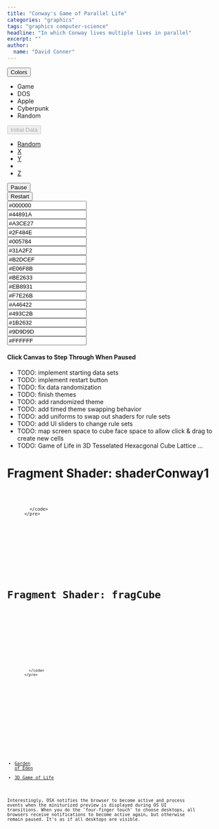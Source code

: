 ```yaml
---
title: "Conway's Game of Parallel Life"
categories: "graphics"
tags: "graphics computer-science"
headline: "In which Conway lives multiple lives in parallel"
excerpt: ""
author:
  name: "David Conner"
---
```


<div class="row">
  <div class="col-sm-3 col-xs-6">
    <div class="btn-group">
      <button type="button" class="btn btn-default dropdown-toggle" data-toggle="dropdown">Colors<span class="caret"></span></button>
      <ul class="dropdown-menu">
        <li><a onclick="onClickColorProfile(this.attributes['data-profile-name'].value)" data-profile-name="game">Game</a></li>
        <li><a onclick="onClickColorProfile(this.attributes['data-profile-name'].value)" data-profile-name="dos">DOS</a></li>
        <li><a onclick="onClickColorProfile(this.attributes['data-profile-name'].value)" data-profile-name="apple">Apple</a></li>
        <!--<li><a onclick="onClickColorProfile(this.attributes['data-profile-name'].value)" data-profile-name="zenburn">Zenburn</a></li>-->
        <!--<li><a onclick="onClickColorProfile(this.attributes['data-profile-name'].value)" data-profile-name="sanity-inc">Sanity Inc</a></li>-->
        <!--<li><a onclick="onClickColorProfile(this.attributes['data-profile-name'].value)" data-profile-name="monokai">Monokai</a></li>-->
        <!--<li><a onclick="onClickColorProfile(this.attributes['data-profile-name'].value)" data-profile-name="moe">Moe</a></li>-->
        <!--<li><a onclick="onClickColorProfile(this.attributes['data-profile-name'].value)" data-profile-name="solarized">Solarized</a></li>-->
        <li><a onclick="onClickColorProfile(this.attributes['data-profile-name'].value)" data-profile-name="cyberpunk">Cyberpunk</a></li>
        <!--<li><a onclick="onClickColorProfile(this.attributes['data-profile-name'].value)" data-profile-name="sublime-text">Sublime Text</a></li>-->
        <!--<li><a onclick="onClickColorProfile(this.attributes['data-profile-name'].value)" data-profile-name="vibrant-ink">Vibrant Ink</a></li>-->
        <li><a onclick="onClickColorProfile(this.attributes['data-profile-name'].value)" data-profile-name="random">Random</a></li>
        <!--<li><a onclick="onClickColorProfile(this.attributes['data-profile-name'].value)" data-profile-name="wink">;)</a></li>-->
      </ul>
    </div>
  </div>

  <div class="col-sm-3 col-xs-6">
    <div class="btn-group">
      <button type="button" class="btn btn-default dropdown-toggle" data-toggle="dropdown" disabled>Initial Data<span class="caret"></span></button>
      <ul class="dropdown-menu">
        <li><a href="#">Random</a></li>
        <li><a href="#">X</a></li>
        <li><a href="#">Y</a></li>
        <li role="separator" class="divider"></li>
        <li><a href="#">Z</a></li>
      </ul>
    </div>
  </div>

  <div class="col-sm-3 col-xs-6"><button id="btn-pause" class="btn btn-default" onclick="togglePause()">Pause</button></div>
  <div class="col-sm-3 col-xs-6"><button id="btn-restart" class="btn btn-default" onclick="onClickRestart()">Restart</button></div>

  <!-- TODO: dropdown to seed with specific starting sets -->
  <!-- TODO:  -->
</div>
<div class="row">
  <div class="col-sm-3 col-xs-6"><input id="conway-color-1"  class="jscolor" value="#000000" data-color-id="0"  onchange="changeColorUniforms(this.attributes['data-color-id'].value, this.value);" /></div>
  <div class="col-sm-3 col-xs-6"><input id="conway-color-2"  class="jscolor" value="#44891A" data-color-id="1"  onchange="changeColorUniforms(this.attributes['data-color-id'].value, this.value);" /></div>
  <div class="col-sm-3 col-xs-6"><input id="conway-color-3"  class="jscolor" value="#A3CE27" data-color-id="2"  onchange="changeColorUniforms(this.attributes['data-color-id'].value, this.value);" /></div>
  <div class="col-sm-3 col-xs-6"><input id="conway-color-4"  class="jscolor" value="#2F484E" data-color-id="3"  onchange="changeColorUniforms(this.attributes['data-color-id'].value, this.value);" /></div>
</div>
<div class="row">
  <div class="col-sm-3 col-xs-6"><input id="conway-color-5"  class="jscolor" value="#005784" data-color-id="4"  onchange="changeColorUniforms(this.attributes['data-color-id'].value, this.value);" /></div>
  <div class="col-sm-3 col-xs-6"><input id="conway-color-6"  class="jscolor" value="#31A2F2" data-color-id="5"  onchange="changeColorUniforms(this.attributes['data-color-id'].value, this.value);" /></div>
  <div class="col-sm-3 col-xs-6"><input id="conway-color-7"  class="jscolor" value="#B2DCEF" data-color-id="6"  onchange="changeColorUniforms(this.attributes['data-color-id'].value, this.value);" /></div>
  <div class="col-sm-3 col-xs-6"><input id="conway-color-8"  class="jscolor" value="#E06F8B" data-color-id="7"  onchange="changeColorUniforms(this.attributes['data-color-id'].value, this.value);" /></div>
</div>
<div class="row">
  <div class="col-sm-3 col-xs-6"><input id="conway-color-9"  class="jscolor" value="#BE2633" data-color-id="8"  onchange="changeColorUniforms(this.attributes['data-color-id'].value, this.value);" /></div>
  <div class="col-sm-3 col-xs-6"><input id="conway-color-10" class="jscolor" value="#EB8931" data-color-id="9"  onchange="changeColorUniforms(this.attributes['data-color-id'].value, this.value);" /></div>
  <div class="col-sm-3 col-xs-6"><input id="conway-color-11" class="jscolor" value="#F7E26B" data-color-id="10" onchange="changeColorUniforms(this.attributes['data-color-id'].value, this.value);" /></div>
  <div class="col-sm-3 col-xs-6"><input id="conway-color-12" class="jscolor" value="#A46422" data-color-id="11" onchange="changeColorUniforms(this.attributes['data-color-id'].value, this.value);" /></div>
</div>
<div class="row">
  <div class="col-sm-3 col-xs-6"><input id="conway-color-13" class="jscolor" value="#493C2B" data-color-id="12" onchange="changeColorUniforms(this.attributes['data-color-id'].value, this.value);" /></div>
  <div class="col-sm-3 col-xs-6"><input id="conway-color-14" class="jscolor" value="#1B2632" data-color-id="13" onchange="changeColorUniforms(this.attributes['data-color-id'].value, this.value);" /></div>
  <div class="col-sm-3 col-xs-6"><input id="conway-color-15" class="jscolor" value="#9D9D9D" data-color-id="14" onchange="changeColorUniforms(this.attributes['data-color-id'].value, this.value);" /></div>
  <div class="col-sm-3 col-xs-6"><input id="conway-color-16" class="jscolor" value="#FFFFFF" data-color-id="15" onchange="changeColorUniforms(this.attributes['data-color-id'].value, this.value);" /></div>
</div>

#### Click Canvas to Step Through When Paused

- TODO: implement starting data sets
- TODO: implement restart button
- TODO: fix data randomization
- TODO: finish themes
- TODO: add randomized theme
- TODO: add timed theme swapping behavior
- TODO: add uniforms to swap out shaders for rule sets
- TODO: add UI sliders to change rule sets
- TODO: map screen space to cube face space to allow click & drag to create new cells
- TODO: Game of Life in 3D Tesselated Hexacgonal Cube Lattice ...

# Fragment Shader: shaderConway1

<p>
  <figure class="highlight">
    <pre>
      <code id="codeShaderConway1" class="language-c" data-lang="c">

      </code>
    </pre>
  </figure>
</p>

<script type="x-shader/x-fragment" id="shaderConway1">
  void main() {

    int populatedSolitude = 1;
    int populatedOvercrowded = 4;
    int unpopulatedCreate = 3;

    vec2 uv = (gl_FragCoord.xy / resolution.xy);
    vec4 texel = texture2D(game, uv);

    vec2 texelCoords[8];
    texelCoords[0] = mod(gl_FragCoord.xy + vec2( 0.0, -1.0), resolution.xy) / resolution.xy;
    texelCoords[1] = mod(gl_FragCoord.xy + vec2( 1.0, -1.0), resolution.xy) / resolution.xy;
    texelCoords[2] = mod(gl_FragCoord.xy + vec2( 1.0,  0.0), resolution.xy) / resolution.xy;
    texelCoords[3] = mod(gl_FragCoord.xy + vec2( 1.0,  1.0), resolution.xy) / resolution.xy;
    texelCoords[4] = mod(gl_FragCoord.xy + vec2( 0.0,  1.0), resolution.xy) / resolution.xy;
    texelCoords[5] = mod(gl_FragCoord.xy + vec2(-1.0,  1.0), resolution.xy) / resolution.xy;
    texelCoords[6] = mod(gl_FragCoord.xy + vec2(-1.0,  0.0), resolution.xy) / resolution.xy;
    texelCoords[7] = mod(gl_FragCoord.xy + vec2(-1.0, -1.0), resolution.xy) / resolution.xy;

    vec4 texels[8];
    int neighborCount = 0;
    for (int i=0; i<8; i++) {
      texels[i] = texture2D(game, texelCoords[i]);

      // not sure how to avoid conditional/ternary here
      // - but the GPU always has to execute both paths and cannot do so simultaneously
      neighborCount += ((texels[i].x > 0.0) ? 1 : 0);
    }

    vec4 newFragColor = vec4(0.0, texel.y, 0.0, 1.0);
    if (texel.x > 0.0) { // if populated
      if (neighborCount > populatedSolitude && neighborCount < populatedOvercrowded) {
        newFragColor.x = texel.x + 1.0; // cell ages
        //newFragColor.x = 1.0;
      } else { // cell dies
        newFragColor.x = 0.0;
        newFragColor.y = 0.5;
      }
    } else {
      if (neighborCount == unpopulatedCreate) {
        newFragColor.x = 1.0;
        newFragColor.y = 0.0;
      } else {
        newFragColor.x = 0.0;
        if (newFragColor.y > 0.0) {
          newFragColor.y = texel.y - 0.01;
        }
      }
    }

    gl_FragColor = newFragColor;

  }</script>

# Fragment Shader: fragCube

<p>
  <figure class="highlight">
    <pre>
      <code id="codeShaderConwayColor" class="language-c" data-lang="c">

      </code>
    </pre>
  </figure>
</p>

<script type="x-shader/x-fragment" id="shaderConwayColor">
  uniform vec4 colorMap[16];

  void main() {
    vec4 texel = texture2D(game, gl_FragCoord.xy / resolution.xy);
    int colorId = int(texel.x);

    // NOTE: fails because cannot access array without CONSTANT value
    // gl_FragColor = colorMap[colorId];

    // therefore, this approach is required
    gl_FragColor = colorMap[0];
    for (int i=0; i<16; i++) {
      // conditional statements like this are less than ideal...
      if (colorId == i) {
        gl_FragColor = colorMap[i];
      }
    }

    if (texel.y > 0.0) {
      gl_FragColor = mix(colorMap[0], colorMap[1], texel.y);
    }
  }</script>


<script src="/js/three/GPUComputeRenderer.js" type="text/javascript"></script>
<script src="/js/3d/2017-01-05-conways-game-of-parallel-life.js" type="text/javascript"></script>

<script type="text/javascript">

  function pasteShaderToCodeBlock(shaderId, codeBlockId) {
    var shaderCode = document.getElementById(shaderId).textContent;
    var processedCode = '<span class="p">' +
        shaderCode .split('\n').join('</span>\n<span class="p">') +
        '</span>';
    document.getElementById(codeBlockId).innerHTML = processedCode;
  }

  pasteShaderToCodeBlock('shaderConway1', 'codeShaderConway1');
  pasteShaderToCodeBlock('shaderConwayColor', 'codeShaderConwayColor');
</script>

- [Garden of Eden](https://en.wikipedia.org/wiki/Garden_of_Eden_(cellular_automaton))
- [3D Game of Life](http://gameoflife.samuellevy.com/)

Interestingly, OSX notifies the browser to become active and process
events when the miniturized preview is displayed during OS UI transitions.
When you do the 'four-finger touch' to choose desktops, all browsers
receive notifications to become active again, but otherwise remain
paused. It's as if all desktops are visible.
